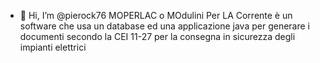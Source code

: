 - 👋 Hi, I’m @pierock76
MOPERLAC o MOdulini Per LA Corrente è un software che usa un database ed una applicazione java per generare i documenti secondo la CEI 11-27 per la consegna in sicurezza degli impianti elettrici
